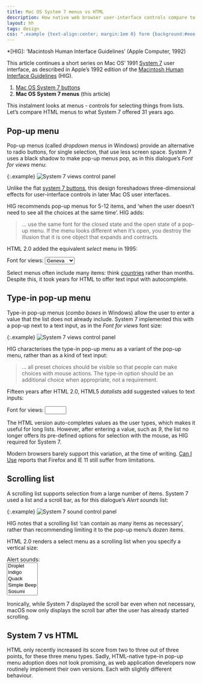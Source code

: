 ```yaml
---
title: Mac OS System 7 menus vs HTML
description: How native web browser user-interface controls compare to Mac OS 31 years ago
layout: hh
tags: design
css: ".example {text-align:center; margin:1em 0} form {background:#eee;padding:1em;margin:1em 2em; width:32em}"
---
```


*[HIG]: ‘Macintosh Human Interface Guidelines’ (Apple Computer, 1992)

This article continues a short series on Mac OS’ 1991 
[System 7](https://en.wikipedia.org/wiki/System_7)
user interface, as described in Apple’s 1992 edition of the
[Macintosh Human Interface Guidelines](https://dl.acm.org/doi/book/10.5555/573097) (HIG).

1. [Mac OS System 7 buttons](system-7-buttons)
2. **Mac OS System 7 menus** (this article)

This instalment looks at menus - controls for selecting things from lists.
Let’s compare HTML menus to what System 7 offered 31 years ago.

## Pop-up menu

Pop-up menus (called _dropdown menus_ in Windows) provide an alternative to radio buttons, for single selection, that use less screen space.
System 7 uses a black shadow to make pop-up menus pop, as in this dialogue’s _Font for views_  menu:

{:.example}
![System 7 views control panel](system-7/control-panel-views.webp)

Unlike the flat [system 7 buttons](system-7-buttons), this design foreshadows three-dimensional effects for user-interface controls in later Mac OS user interfaces.

HIG recommends pop-up menus for 5-12 items, and ‘when the user doesn’t need to see all the choices at the same time’.
HIG adds:

> … use the same font for the closed state and the open state of a pop-up menu.
> If the menu looks different when it’s open, you destroy the illusion that it is one object that expands and contracts.

HTML 2.0 added the equivalent _select_ menu in 1995:

<form>
<label for=font>Font for views:</label>
<select id=font>
<option>Chicago</option>
<option>Courier</option>
<option selected>Geneva</option>
<option>Helvetica</option>
<option>Monaco</option>
<option>New York</option>
<option>Palatino</option>
<option>Symbol</option>
<option>Times</option>
</select>
</form>

Select menus often include many items: think [countries](country-lists) rather than months.
Despite this, it took years for HTML to offer text input with autocomplete.

## Type-in pop-up menu

Type-in pop-up menus (_combo boxes_ in Windows) allow the user to enter a value that the list does not already include.
System 7 implemented this with a pop-up next to a text input, as in the _Font for views_ font size:

{:.example}
![System 7 views control panel](system-7/control-panel-views.webp)

HIG characterises the type-in pop-up menu as a variant of the pop-up menu, rather than as a kind of text input:

> … all preset choices should be visible so that people can make choices with mouse actions.
> The type-in option should be an additional choice when appropriate, not a requirement.

Fifteen years after HTML 2.0, HTML5 _datalists_ add suggested values to text inputs:

<form>
<label for=size>Font for views:</label>
<input id=size type=text size=4 list=sizes>
<datalist id=sizes>
<option value=9></option>
<option value=10></option>
<option value=11></option>
<option value=12></option>
<option value=14></option>
<option value=18></option>
<option value=24></option>
</datalist>
</form>

The HTML version auto-completes values as the user types, which makes it useful for long lists.
However, after entering a value, such as _9_, the list no longer offers its pre-defined options for selection with the mouse, as HIG required for System 7.

Modern browsers barely support this variation, at the time of writing.
[Can I Use](https://caniuse.com/?search=datalist)
reports that Firefox and IE 11 still suffer from limitations.

## Scrolling list

A scrolling list supports selection from a large number of items.
System 7 used a list and a scroll bar, as for this dialogue’s _Alert sounds_ list:

{:.example}
![System 7 sound control panel](system-7/control-panel-sound.webp)

HIG notes that a scrolling list ‘can contain as many items as necessary’, rather than recommending limiting it to the pop-up menu’s dozen items.

HTML 2.0 renders a select menu as a scrolling list when you specify a vertical size:

<form>
<label for=sound>Alert sounds:</label>
<br><select id=sound size=5>
<option>Droplet</option>
<option>Indigo</option>
<option>Quack</option>
<option>Simple Beep</option>
<option>Sosumi</option>
<option>Wild Eep</option>
</select>
</form>

Ironically, while System 7 displayed the scroll bar even when not necessary, macOS now only displays the scroll bar after the user has already started scrolling.

## System 7 vs HTML

HTML only recently increased its score from two to three out of three points, for these three menu types.
Sadly, HTML-native type-in pop-up menu adoption does not look promising,
as web application developers now routinely implement their own versions.
Each with slightly different behaviour.

